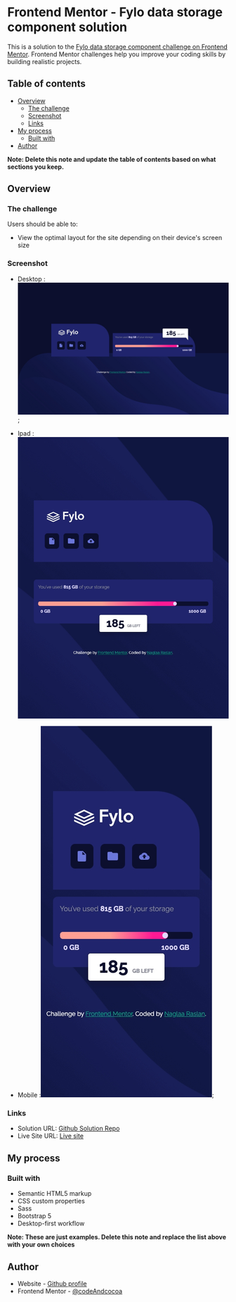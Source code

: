 # Frontend Mentor - Fylo data storage component solution

This is a solution to the [Fylo data storage component challenge on Frontend Mentor](https://www.frontendmentor.io/challenges/fylo-data-storage-component-1dZPRbV5n). Frontend Mentor challenges help you improve your coding skills by building realistic projects. 

## Table of contents

- [Overview](#overview)
  - [The challenge](#the-challenge)
  - [Screenshot](#screenshot)
  - [Links](#links)
- [My process](#my-process)
  - [Built with](#built-with)
- [Author](#author)


**Note: Delete this note and update the table of contents based on what sections you keep.**

## Overview

### The challenge

Users should be able to:

- View the optimal layout for the site depending on their device's screen size



### Screenshot

- Desktop :![Desktop](./images/desktop-scrn-version.jpeg) ;

- Ipad :![Ipad](./images/ipad-scrn-version.jpeg)

- Mobile :![Mobile](./images/mobile-scrn-version.jpeg);

### Links

- Solution URL: [Github Solution Repo](https://github.com/codeAndcocoa/-Fylo-data-storage-component.git)
- Live Site URL: [Live site](https://codeandcocoa.github.io/-Fylo-data-storage-component/)

## My process

### Built with

- Semantic HTML5 markup
- CSS custom properties
- Sass
- Bootstrap 5
- Desktop-first workflow


**Note: These are just examples. Delete this note and replace the list above with your own choices**



## Author

- Website - [Github profile](https://github.com/codeAndcocoa)
- Frontend Mentor - [@codeAndcocoa](https://www.frontendmentor.io/profile/codeAndcocoa)


